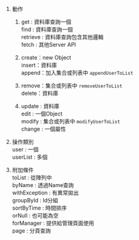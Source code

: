 1. 動作

    1. 
        get : 資料庫查詢一個  
        find  : 資料庫查詢一個   
        retrieve : 資料庫查詢包含其他邏輯  
        fetch : 其他Server API  

    2. 
        create：new Object  
        insert：資料庫  
        append：加入集合或列表中 `appendUserToList`  

    3. 
        remove：集合或列表中 `removeUserToList`  
        delete：資料庫  

    4. 
        update : 資料庫  
        edit : 一個Object  
        modify : 集合或列表中 `modifyUserToList`  
        change : 一個屬性  

2. 操作類別  
    user : 一個  
    userList : 多個

3. 附加條件  
    toList : 從陣列中  
    byName : 透過Name查詢  
    withException : 有異常拋出   
    groupById : Id分組  
    sortByTime  : 時間排序  
    orNull : 也可能為空   
    forManager : 提供給管理頁面使用  
    page : 分頁查詢  